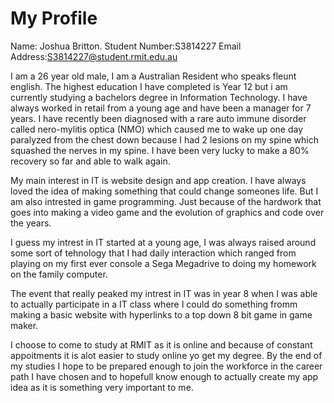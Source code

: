 # My Profile

Name: Joshua Britton.
Student Number:S3814227
Email Address:S3814227@student.rmit.edu.au

I am a 26 year old male, I am a Australian Resident who speaks fleunt english. The highest education I have completed is Year 12 but i am currently studying a bachelors degree in Information Technology. I have always worked in retail from a young age and have been a manager for 7 years. I have recently been diagnosed with a rare auto immune disorder called nero-mylitis optica (NMO) which caused me to wake up one day paralyzed from the chest down because I had 2 lesions on my spine which squashed the nerves in my spine. I have been very lucky to make a 80% recovery so far and able to walk again.

My main interest in IT is website design and app creation. I have always loved the idea of making something that could change someones life. But I am also intrested in game programming. Just because of the hardwork that goes into making a video game and the evolution of graphics and code over the years.

I guess my intrest in IT started at a young age, I was always raised around some sort of tehnology that I had daily interaction which ranged from playing on my first ever console a Sega Megadrive to doing my homework on the family computer.

The event that really peaked my intrest in IT was in year 8 when I was able to actually participate in a IT class where I could do something fromm making a basic website with hyperlinks to a top down 8 bit game in game maker.

I choose to come to study at RMIT as it is online and because of constant appoitments it is alot easier to study online yo get my degree.
By the end of my studies I hope to be prepared enough to join the workforce in the career path I have chosen and to hopefull know enough to actually create my app idea as it is something very important to me.
